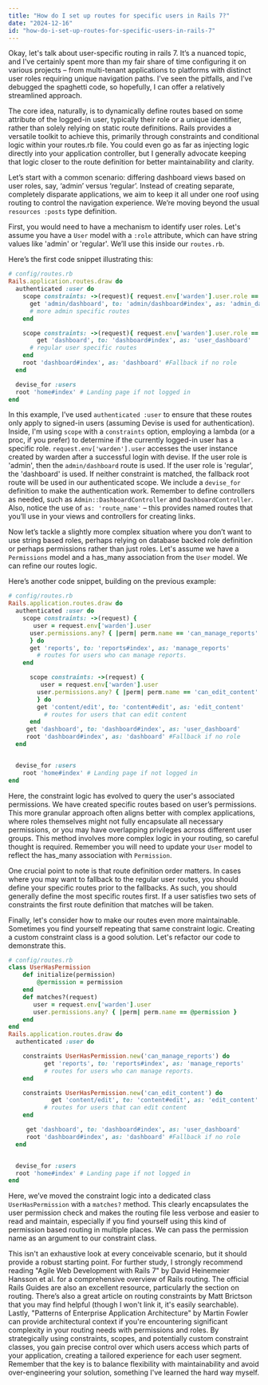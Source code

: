 ```yaml
---
title: "How do I set up routes for specific users in Rails 7?"
date: "2024-12-16"
id: "how-do-i-set-up-routes-for-specific-users-in-rails-7"
---
```


Okay, let's talk about user-specific routing in rails 7. It’s a nuanced topic, and I've certainly spent more than my fair share of time configuring it on various projects – from multi-tenant applications to platforms with distinct user roles requiring unique navigation paths. I’ve seen the pitfalls, and I’ve debugged the spaghetti code, so hopefully, I can offer a relatively streamlined approach.

The core idea, naturally, is to dynamically define routes based on some attribute of the logged-in user, typically their role or a unique identifier, rather than solely relying on static route definitions. Rails provides a versatile toolkit to achieve this, primarily through constraints and conditional logic within your routes.rb file. You could even go as far as injecting logic directly into your application controller, but I generally advocate keeping that logic closer to the route definition for better maintainability and clarity.

Let’s start with a common scenario: differing dashboard views based on user roles, say, ‘admin’ versus ‘regular’. Instead of creating separate, completely disparate applications, we aim to keep it all under one roof using routing to control the navigation experience. We’re moving beyond the usual `resources :posts` type definition.

First, you would need to have a mechanism to identify user roles. Let's assume you have a `User` model with a `:role` attribute, which can have string values like 'admin' or 'regular'. We’ll use this inside our `routes.rb`.

Here’s the first code snippet illustrating this:

```ruby
# config/routes.rb
Rails.application.routes.draw do
  authenticated :user do
    scope constraints: ->(request){ request.env['warden'].user.role == 'admin' } do
      get 'admin/dashboard', to: 'admin/dashboard#index', as: 'admin_dashboard'
      # more admin specific routes
    end

    scope constraints: ->(request){ request.env['warden'].user.role == 'regular' } do
        get 'dashboard', to: 'dashboard#index', as: 'user_dashboard'
      # regular user specific routes
    end
    root 'dashboard#index', as: 'dashboard' #Fallback if no role
  end

  devise_for :users
  root 'home#index' # Landing page if not logged in
end

```

In this example, I’ve used `authenticated :user` to ensure that these routes only apply to signed-in users (assuming Devise is used for authentication). Inside, I'm using `scope` with a `constraints` option, employing a lambda (or a proc, if you prefer) to determine if the currently logged-in user has a specific role. `request.env['warden'].user` accesses the user instance created by warden after a successful login with devise. If the user role is 'admin', then the `admin/dashboard` route is used. If the user role is 'regular', the 'dashboard' is used. If neither constraint is matched, the fallback root route will be used in our authenticated scope. We include a `devise_for` definition to make the authentication work. Remember to define controllers as needed, such as `Admin::DashboardController` and `DashboardController`. Also, notice the use of `as: 'route_name'` – this provides named routes that you’ll use in your views and controllers for creating links.

Now let’s tackle a slightly more complex situation where you don’t want to use string based roles, perhaps relying on database backed role definition or perhaps permissions rather than just roles. Let's assume we have a `Permissions` model and a has_many association from the `User` model. We can refine our routes logic.

Here’s another code snippet, building on the previous example:

```ruby
# config/routes.rb
Rails.application.routes.draw do
  authenticated :user do
    scope constraints: ->(request) {
       user = request.env['warden'].user
      user.permissions.any? { |perm| perm.name == 'can_manage_reports' }
      } do
      get 'reports', to: 'reports#index', as: 'manage_reports'
        # routes for users who can manage reports.
    end

      scope constraints: ->(request) {
         user = request.env['warden'].user
        user.permissions.any? { |perm| perm.name == 'can_edit_content' }
        } do
        get 'content/edit', to: 'content#edit', as: 'edit_content'
          # routes for users that can edit content
      end
     get 'dashboard', to: 'dashboard#index', as: 'user_dashboard'
     root 'dashboard#index', as: 'dashboard' #Fallback if no role
  end


  devise_for :users
    root 'home#index' # Landing page if not logged in
end

```

Here, the constraint logic has evolved to query the user's associated permissions. We have created specific routes based on user’s permissions. This more granular approach often aligns better with complex applications, where roles themselves might not fully encapsulate all necessary permissions, or you may have overlapping privileges across different user groups. This method involves more complex logic in your routing, so careful thought is required. Remember you will need to update your `User` model to reflect the has_many association with `Permission`.

One crucial point to note is that route definition order matters. In cases where you may want to fallback to the regular user routes, you should define your specific routes prior to the fallbacks. As such, you should generally define the most specific routes first. If a user satisfies two sets of constraints the first route definition that matches will be taken.

Finally, let's consider how to make our routes even more maintainable. Sometimes you find yourself repeating that same constraint logic. Creating a custom constraint class is a good solution. Let's refactor our code to demonstrate this.

```ruby
# config/routes.rb
class UserHasPermission
    def initialize(permission)
        @permission = permission
    end
    def matches?(request)
       user = request.env['warden'].user
       user.permissions.any? { |perm| perm.name == @permission }
    end
end
Rails.application.routes.draw do
  authenticated :user do

    constraints UserHasPermission.new('can_manage_reports') do
          get 'reports', to: 'reports#index', as: 'manage_reports'
          # routes for users who can manage reports.
    end

    constraints UserHasPermission.new('can_edit_content') do
            get 'content/edit', to: 'content#edit', as: 'edit_content'
          # routes for users that can edit content
    end

     get 'dashboard', to: 'dashboard#index', as: 'user_dashboard'
     root 'dashboard#index', as: 'dashboard' #Fallback if no role
  end


  devise_for :users
  root 'home#index' # Landing page if not logged in
end

```

Here, we’ve moved the constraint logic into a dedicated class `UserHasPermission` with a `matches?` method. This clearly encapsulates the user permission check and makes the routing file less verbose and easier to read and maintain, especially if you find yourself using this kind of permission based routing in multiple places. We can pass the permission name as an argument to our constraint class.

This isn't an exhaustive look at every conceivable scenario, but it should provide a robust starting point. For further study, I strongly recommend reading "Agile Web Development with Rails 7" by David Heinemeier Hansson et al. for a comprehensive overview of Rails routing. The official Rails Guides are also an excellent resource, particularly the section on routing. There’s also a great article on routing constraints by Matt Brictson that you may find helpful (though I won't link it, it's easily searchable). Lastly, "Patterns of Enterprise Application Architecture" by Martin Fowler can provide architectural context if you're encountering significant complexity in your routing needs with permissions and roles.
By strategically using constraints, scopes, and potentially custom constraint classes, you gain precise control over which users access which parts of your application, creating a tailored experience for each user segment. Remember that the key is to balance flexibility with maintainability and avoid over-engineering your solution, something I've learned the hard way myself.
